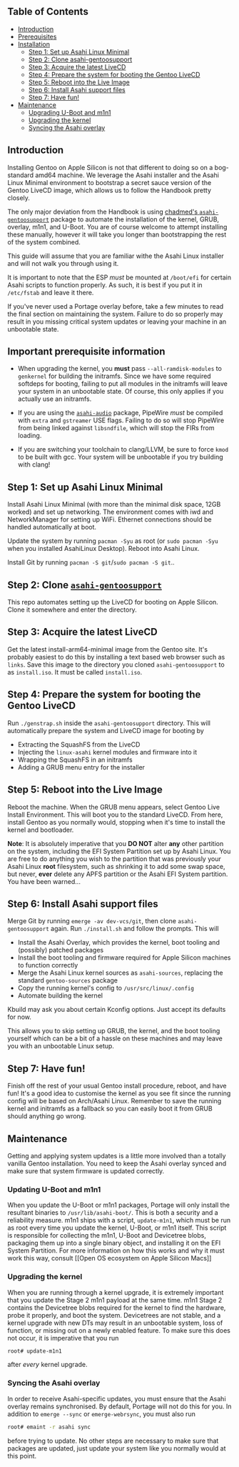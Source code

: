## Table of Contents
- [Introduction](#Introduction)
- [Prerequisites](#Important-prerequisite-information)
- [Installation](#Step-1-Set-up-Asahi-Linux-Minimal)
  * [Step 1: Set up Asahi Linux Minimal](#Step-1-Set-up-Asahi-Linux-Minimal)
  * [Step 2: Clone asahi-gentoosupport](#Step-2-Clone-asahi-gentoosupport)
  * [Step 3: Acquire the latest LiveCD](#Step-3-Acquire-the-latest-LiveCD)
  * [Step 4: Prepare the system for booting the Gentoo LiveCD](#Step-4-Prepare-the-system-for-booting-the-Gentoo-LiveCD)
  * [Step 5: Reboot into the Live Image](#Step-5-Reboot-into-the-Live-Image)
  * [Step 6: Install Asahi support files](#Step-6-Install-Asahi-support-files)
  * [Step 7: Have fun!](#Step-7-Have-fun)
- [Maintenance](#Maintenance)
  * [Upgrading U-Boot and m1n1](#Upgrading-U-Boot-and-m1n1)
  * [Upgrading the kernel](#Upgrading-the-kernel)
  * [Syncing the Asahi overlay](#Syncing-the-Asahi-overlay)

## Introduction
Installing Gentoo on Apple Silicon is not that different to doing so on a bog-standard amd64 machine.
We leverage the Asahi installer and the Asahi Linux Minimal environment to bootstrap a secret sauce version
of the Gentoo LiveCD image, which allows us to follow the Handbook pretty closely.

The only major deviation from the Handbook is using [chadmed's `asahi-gentoosupport`](https://github.com/chadmed/asahi-gentoosupport) package to automate the
installation of the kernel, GRUB, overlay, m1n1, and U-Boot. You are of course welcome to attempt installing
these manually, however it will take you longer than bootstrapping the rest of the system combined.

This guide will assume that you are familiar withe the Asahi Linux installer and will not walk you through using
it.

It is important to note that the ESP _must_ be mounted at `/boot/efi` for certain Asahi scripts to function properly.
As such, it is best if you put it in `/etc/fstab` and leave it there.

If you've never used a Portage overlay before, take a few minutes to read the final section on maintaining the system.
Failure to do so properly may result in you missing critical system updates or leaving your machine in an unbootable state.

## Important prerequisite information
* When upgrading the kernel, you **must** pass `--all-ramdisk-modules` to `genkernel` for building the initramfs. Since we have
  some required softdeps for booting, failing to put all modules in the initramfs will leave your system in an unbootable state.
  Of course, this only applies if you actually use an initramfs.

* If you are using the [`asahi-audio`](https://github.com/chadmed/asahi-audio) package, PipeWire _must_ be compiled with `extra` 
  and `gstreamer` USE flags. Failing to do so will stop PipeWire from being linked against `libsndfile`, which will stop the
  FIRs from loading.

* If you are switching your toolchain to clang/LLVM, be sure to force `kmod` to be built with gcc. Your system will be
  unbootable if you try building with clang!

## Step 1: Set up Asahi Linux Minimal
Install Asahi Linux Minimal (with more than the minimal disk space, 12GB worked) and set up networking.
The environment comes with iwd and NetworkManager for setting up WiFi. Ethernet connections
should be handled automatically at boot.

Update the system by running `pacman -Syu` as root (or `sudo pacman -Syu` when you installed AsahiLinux Desktop).
Reboot into Asahi Linux.

Install Git by running `pacman -S git`/`sudo pacman -S git`..

## Step 2: Clone [`asahi-gentoosupport`](https://github.com/chadmed/asahi-gentoosupport)
This repo automates setting up the LiveCD for booting on Apple Silicon. Clone it somewhere and enter the directory.

## Step 3: Acquire the latest LiveCD
Get the latest install-arm64-minimal image from the Gentoo site. It's probably easiest to do this by installing a text
based web browser such as `links`. Save this image to the directory you cloned `asahi-gentoosupport` to as `install.iso`.
It must be called `install.iso`. 

## Step 4: Prepare the system for booting the Gentoo LiveCD
Run `./genstrap.sh` inside the `asahi-gentoosupport` directory. This will automatically prepare the system and LiveCD image for booting by
* Extracting the SquashFS from the LiveCD
* Injecting the `linux-asahi` kernel modules and firmware into it
* Wrapping the SquashFS in an initramfs
* Adding a GRUB menu entry for the installer

## Step 5: Reboot into the Live Image
Reboot the machine. When the GRUB menu appears, select Gentoo Live Install Environment. This will boot you to the standard LiveCD.
From here, install Gentoo as you normally would, stopping when it's time to install the kernel and bootloader.

**Note**: It is absolutely imperative that you **DO NOT** alter **any** other partition
on the system, including the EFI System Partition set up by Asahi Linux. You
are free to do anything you wish to the partition that was previously your
Asahi Linux **root** filesystem, such as shrinking it to add some swap space,
but never, **ever** delete any APFS partition or the Asahi EFI System partition.
You have been warned...

## Step 6: Install Asahi support files
Merge Git by running `emerge -av dev-vcs/git`, then clone `asahi-gentoosupport` again. Run `./install.sh` and follow the prompts. This will
* Install the Asahi Overlay, which provides the kernel, boot tooling and (possibly) patched packages
* Install the boot tooling and firmware required for Apple Silicon machines to function correctly
* Merge the Asahi Linux kernel sources as `asahi-sources`, replacing the standard `gentoo-sources` package
* Copy the running kernel's config to `/usr/src/linux/.config`
* Automate building the kernel

Kbuild may ask you about certain Kconfig options. Just accept its defaults for now.

This allows you to skip setting up GRUB, the kernel, and the boot tooling yourself which can be a bit of a hassle on these
machines and may leave you with an unbootable Linux setup.

## Step 7: Have fun!
Finish off the rest of your usual Gentoo install procedure, reboot, and have fun! It's a good idea to customise the kernel as
you see fit since the running config will be based on Arch/Asahi Linux. Remember to save the running kernel and initramfs as
a fallback so you can easily boot it from GRUB should anything go wrong.

## Maintenance
Getting and applying system updates is a little more involved than a totally vanilla Gentoo installation. You need to keep
the Asahi overlay synced and make sure that system firmware is updated correctly.

### Updating U-Boot and m1n1
When you update the U-Boot or m1n1 packages, Portage will only install the resultant binaries to `/usr/lib/asahi-boot/`.
This is both a security and a reliability measure. m1n1 ships with a script, `update-m1n1`, which must be run as root
every time you update the kernel, U-Boot, or m1n1 itself. This script is responsible for collecting the m1n1, U-Boot
and Devicetree blobs, packaging them up into a single binary object, and installing it on the EFI System Partition.
For more information on how this works and why it must work this way, consult [[Open OS ecosystem on Apple Silicon Macs]]

### Upgrading the kernel
When you are running through a kernel upgrade, it is extremely important that you update the Stage 2 m1n1 payload at the
same time. m1n1 Stage 2 contains the Devicetree blobs required for the kernel to find the hardware, probe it properly, and
boot the system. Devicetrees are not stable, and a kernel upgrade with new DTs may result in an unbootable system, loss of
function, or missing out on a newly enabled feature. To make sure this does not occur, it is imperative that you run
```bash
root# update-m1n1
```
after *every* kernel upgrade. 

### Syncing the Asahi overlay
In order to receive Asahi-specific updates, you must ensure that the Asahi overlay remains synchronised. By default,
Portage will not do this for you. In addition to `emerge --sync` or `emerge-webrsync`, you must also run
```bash
root# emaint -r asahi sync
```
before trying to update. No other steps are necessary to make sure that packages are updated, just update 
your system like you normally would at this point.
